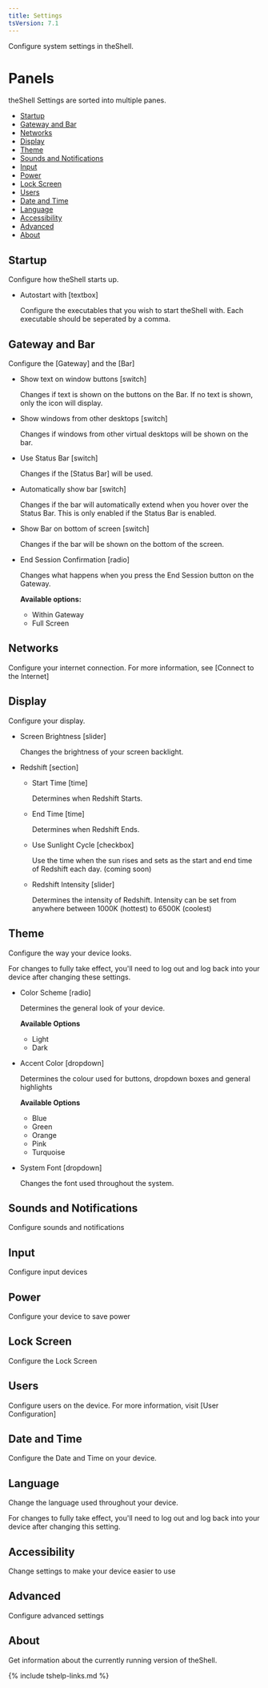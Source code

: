 ```yaml
---
title: Settings
tsVersion: 7.1
---
```


Configure system settings in theShell.

# Panels

theShell Settings are sorted into multiple panes.

- [Startup](#startup)
- [Gateway and Bar](#gateway-and-bar)
- [Networks](#networks)
- [Display](#display)
- [Theme](#theme)
- [Sounds and Notifications](#sounds-and-notifications)
- [Input](#input)
- [Power](#power)
- [Lock Screen](#lock-screen)
- [Users](#users)
- [Date and Time](#date-and-time)
- [Language](#language)
- [Accessibility](#accessibility)
- [Advanced](#advanced)
- [About](#about)

## Startup

Configure how theShell starts up.

- Autostart with [textbox]

  Configure the executables that you wish to start theShell with. Each executable should be seperated by a comma.

## Gateway and Bar

Configure the [Gateway] and the [Bar]

- Show text on window buttons [switch]

  Changes if text is shown on the buttons on the Bar. If no text is shown, only the icon will display.
- Show windows from other desktops [switch]

  Changes if windows from other virtual desktops will be shown on the bar.
- Use Status Bar [switch]

  Changes if the [Status Bar] will be used.
- Automatically show bar [switch]

  Changes if the bar will automatically extend when you hover over the Status Bar. This is only enabled if the Status Bar is enabled.
- Show Bar on bottom of screen [switch]

  Changes if the bar will be shown on the bottom of the screen.
- End Session Confirmation [radio]

  Changes what happens when you press the End Session button on the Gateway.
  
  **Available options:**
  
  - Within Gateway
  - Full Screen
  
## Networks

Configure your internet connection. For more information, see [Connect to the Internet]

## Display

Configure your display.

- Screen Brightness [slider]

  Changes the brightness of your screen backlight.

- Redshift [section]
  - Start Time [time]
  
    Determines when Redshift Starts.

  - End Time [time]
  
    Determines when Redshift Ends.
    
  - Use Sunlight Cycle [checkbox]
  
    Use the time when the sun rises and sets as the start and end time of Redshift each day. (coming soon)
    
  - Redshift Intensity [slider]
  
    Determines the intensity of Redshift. Intensity can be set from anywhere between 1000K (hottest) to 6500K (coolest)

## Theme

Configure the way your device looks.

<span class="warning">For changes to fully take effect, you'll need to log out and log back into your device after changing these settings.</span>

- Color Scheme [radio]

  Determines the general look of your device.
  
  **Available Options**
  
    - Light
    - Dark
    
- Accent Color [dropdown]

  Determines the colour used for buttons, dropdown boxes and general highlights
  
  **Available Options**
  
    - Blue
    - Green
    - Orange
    - Pink
    - Turquoise
    
- System Font [dropdown]

  Changes the font used throughout the system.

## Sounds and Notifications

Configure sounds and notifications

## Input

Configure input devices

## Power

Configure your device to save power

## Lock Screen

Configure the Lock Screen

## Users

Configure users on the device. For more information, visit [User Configuration]

## Date and Time

Configure the Date and Time on your device.

## Language

Change the language used throughout your device.

<span class="warning">For changes to fully take effect, you'll need to log out and log back into your device after changing this setting.</span>

## Accessibility

Change settings to make your device easier to use

## Advanced

Configure advanced settings

## About

Get information about the currently running version of theShell.

{% include tshelp-links.md %}
